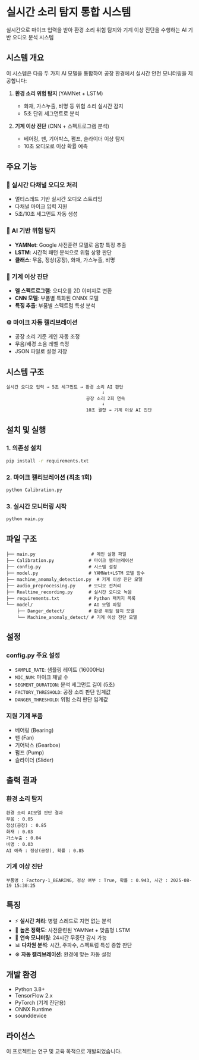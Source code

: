 # 실시간 소리 탐지 통합 시스템

실시간으로 마이크 입력을 받아 환경 소리 위험 탐지와 기계 이상 진단을 수행하는 AI 기반 오디오 분석 시스템

## 시스템 개요

이 시스템은 다음 두 가지 AI 모델을 통합하여 공장 환경에서 실시간 안전 모니터링을 제공합니다:

1. **환경 소리 위험 탐지** (YAMNet + LSTM)
   - 화재, 가스누출, 비명 등 위험 소리 실시간 감지
   - 5초 단위 세그먼트로 분석

2. **기계 이상 진단** (CNN + 스펙트로그램 분석)
   - 베어링, 팬, 기어박스, 펌프, 슬라이더 이상 탐지
   - 10초 오디오로 이상 확률 예측

## 주요 기능

### 🎤 실시간 다채널 오디오 처리
- 멀티스레드 기반 실시간 오디오 스트리밍
- 다채널 마이크 입력 지원
- 5초/10초 세그먼트 자동 생성

### 🧠 AI 기반 위험 탐지
- **YAMNet**: Google 사전훈련 모델로 음향 특징 추출
- **LSTM**: 시간적 패턴 분석으로 위험 상황 판단
- **클래스**: 무음, 정상(공장), 화재, 가스누출, 비명

### 🔧 기계 이상 진단
- **멜 스펙트로그램**: 오디오를 2D 이미지로 변환
- **CNN 모델**: 부품별 특화된 ONNX 모델
- **특징 추출**: 부품별 스펙트럼 특성 분석

### ⚙️ 마이크 자동 캘리브레이션
- 공장 소리 기준 게인 자동 조정
- 무음/배경 소음 레벨 측정
- JSON 파일로 설정 저장

## 시스템 구조

```
실시간 오디오 입력 → 5초 세그먼트 → 환경 소리 AI 판단
                                    ↓
                              공장 소리 2회 연속
                                    ↓
                              10초 결합 → 기계 이상 AI 진단
```

## 설치 및 실행

### 1. 의존성 설치
```bash
pip install -r requirements.txt
```

### 2. 마이크 캘리브레이션 (최초 1회)
```bash
python Calibration.py
```

### 3. 실시간 모니터링 시작
```bash
python main.py
```

## 파일 구조

```
├── main.py                     # 메인 실행 파일
├── Calibration.py             # 마이크 캘리브레이션
├── config.py                  # 시스템 설정
├── model.py                   # YAMNet+LSTM 모델 함수
├── machine_anomaly_detection.py  # 기계 이상 진단 모델
├── audio_preprocessing.py     # 오디오 전처리
├── Realtime_recording.py      # 실시간 오디오 녹음
├── requirements.txt           # Python 패키지 목록
└── model/                     # AI 모델 파일
    ├── Danger_detect/         # 환경 위험 탐지 모델
    └── Machine_anomaly_detect/ # 기계 이상 진단 모델
```

## 설정

### config.py 주요 설정
- `SAMPLE_RATE`: 샘플링 레이트 (16000Hz)
- `MIC_NUM`: 마이크 채널 수
- `SEGMENT_DURATION`: 분석 세그먼트 길이 (5초)
- `FACTORY_THRESHOLD`: 공장 소리 판단 임계값
- `DANGER_THRESHOLD`: 위험 소리 판단 임계값

### 지원 기계 부품
- 베어링 (Bearing)
- 팬 (Fan)  
- 기어박스 (Gearbox)
- 펌프 (Pump)
- 슬라이더 (Slider)

## 출력 결과

### 환경 소리 탐지
```
환경 소리 AI모델 판단 결과
무음 : 0.05
정상(공장) : 0.85
화재 : 0.03
가스누출 : 0.04
비명 : 0.03
AI 예측 : 정상(공장), 확률 : 0.85
```

### 기계 이상 진단
```
부품명 : Factory-1_BEARING, 정상 여부 : True, 확률 : 0.943, 시간 : 2025-08-19 15:30:25
```

## 특징

- ⚡ **실시간 처리**: 병렬 스레드로 지연 없는 분석
- 🎯 **높은 정확도**: 사전훈련된 YAMNet + 맞춤형 LSTM
- 🔄 **연속 모니터링**: 24시간 무중단 감시 가능
- 📊 **다차원 분석**: 시간, 주파수, 스펙트럼 특성 종합 판단
- ⚙️ **자동 캘리브레이션**: 환경에 맞는 자동 설정

## 개발 환경

- Python 3.8+
- TensorFlow 2.x
- PyTorch (기계 진단용)
- ONNX Runtime
- sounddevice

## 라이선스

이 프로젝트는 연구 및 교육 목적으로 개발되었습니다.
